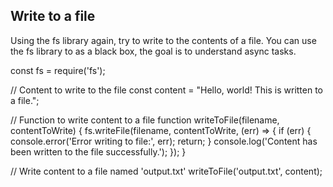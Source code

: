 ## Write to a file
Using the fs library again, try to write to the contents of a file.
You can use the fs library to as a black box, the goal is to understand async tasks.

const fs = require('fs');

// Content to write to the file
const content = "Hello, world! This is written to a file.";

// Function to write content to a file
function writeToFile(filename, contentToWrite) {
    fs.writeFile(filename, contentToWrite, (err) => {
        if (err) {
            console.error('Error writing to file:', err);
            return;
        }
        console.log('Content has been written to the file successfully.');
    });
}

// Write content to a file named 'output.txt'
writeToFile('output.txt', content);

